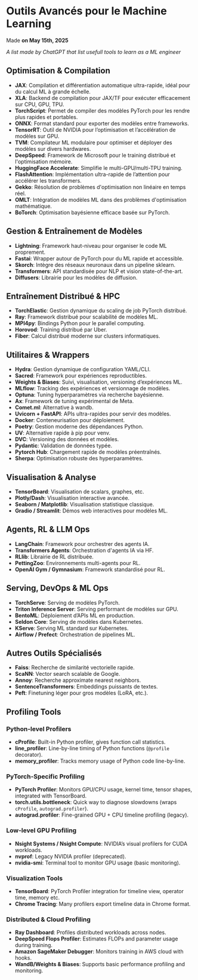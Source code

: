 # Outils Avancés pour le Machine Learning

Made **on May 15th, 2025**

*A list made by ChatGPT that list usefull tools to learn as a ML engineer*

## Optimisation & Compilation

- **JAX**: Compilation et différentiation automatique ultra-rapide, idéal pour du calcul ML à grande échelle.
- **XLA**: Backend de compilation pour JAX/TF pour exécuter efficacement sur CPU, GPU, TPU.
- **TorchScript**: Permet de compiler des modèles PyTorch pour les rendre plus rapides et portables.
- **ONNX**: Format standard pour exporter des modèles entre frameworks.
- **TensorRT**: Outil de NVIDIA pour l’optimisation et l’accélération de modèles sur GPU.
- **TVM**: Compilateur ML modulaire pour optimiser et déployer des modèles sur divers hardwares.
- **DeepSpeed**: Framework de Microsoft pour le training distribué et l'optimisation mémoire.
- **HuggingFace Accelerate**: Simplifie le multi-GPU/multi-TPU training.
- **FlashAttention**: Implémentation ultra-rapide de l’attention pour accélérer les transformers.
- **Gekko**: Résolution de problèmes d'optimisation non linéaire en temps réel.
- **OMLT**: Intégration de modèles ML dans des problèmes d'optimisation mathématique.
- **BoTorch**: Optimisation bayésienne efficace basée sur PyTorch.

## Gestion & Entraînement de Modèles

- **Lightning**: Framework haut-niveau pour organiser le code ML proprement.
- **Fastai**: Wrapper autour de PyTorch pour du ML rapide et accessible.
- **Skorch**: Intègre des réseaux neuronaux dans un pipeline sklearn.
- **Transformers**: API standardisée pour NLP et vision state-of-the-art.
- **Diffusers**: Librairie pour les modèles de diffusion.

## Entraînement Distribué & HPC

- **TorchElastic**: Gestion dynamique du scaling de job PyTorch distribué.
- **Ray**: Framework distribué pour scalabilité de modèles ML.
- **MPI4py**: Bindings Python pour le parallel computing.
- **Horovod**: Training distribué par Uber.
- **Fiber**: Calcul distribué moderne sur clusters informatiques.

## Utilitaires & Wrappers

- **Hydra**: Gestion dynamique de configuration YAML/CLI.
- **Sacred**: Framework pour expériences reproductibles.
- **Weights & Biases**: Suivi, visualisation, versioning d’expériences ML.
- **MLflow**: Tracking des expériences et versionnage de modèles.
- **Optuna**: Tuning hyperparamètres via recherche bayésienne.
- **Ax**: Framework de tuning expérimental de Meta.
- **Comet.ml**: Alternative à wandb.
- **Uvicorn + FastAPI**: APIs ultra-rapides pour servir des modèles.
- **Docker**: Conteneurisation pour déploiement.
- **Poetry**: Gestion moderne des dépendances Python.
- **UV**: Alternative rapide à pip pour venv.
- **DVC**: Versioning des données et modèles.
- **Pydantic**: Validation de données typée.
- **Pytorch Hub**: Chargement rapide de modèles préentraînés.
- **Sherpa**: Optimisation robuste des hyperparamètres.

## Visualisation & Analyse

- **TensorBoard**: Visualisation de scalars, graphes, etc.
- **Plotly/Dash**: Visualisation interactive avancée.
- **Seaborn / Matplotlib**: Visualisation statistique classique.
- **Gradio / Streamlit**: Démos web interactives pour modèles ML.

## Agents, RL & LLM Ops

- **LangChain**: Framework pour orchestrer des agents IA.
- **Transformers Agents**: Orchestration d'agents IA via HF.
- **RLlib**: Librairie de RL distribuée.
- **PettingZoo**: Environnements multi-agents pour RL.
- **OpenAI Gym / Gymnasium**: Framework standardisé pour RL.

## Serving, DevOps & ML Ops

- **TorchServe**: Serving de modèles PyTorch.
- **Triton Inference Server**: Serving performant de modèles sur GPU.
- **BentoML**: Déploiement d’APIs ML en production.
- **Seldon Core**: Serving de modèles dans Kubernetes.
- **KServe**: Serving ML standard sur Kubernetes.
- **Airflow / Prefect**: Orchestration de pipelines ML.

## Autres Outils Spécialisés

- **Faiss**: Recherche de similarité vectorielle rapide.
- **ScaNN**: Vector search scalable de Google.
- **Annoy**: Recherche approximate nearest neighbors.
- **SentenceTransformers**: Embeddings puissants de textes.
- **Peft**: Finetuning léger pour gros modèles (LoRA, etc.).

## Profiling Tools

### Python-level Profilers
- **cProfile**: Built-in Python profiler, gives function call statistics.
- **line_profiler**: Line-by-line timing of Python functions (`@profile` decorator).
- **memory_profiler**: Tracks memory usage of Python code line-by-line.

### PyTorch-Specific Profiling
- **PyTorch Profiler**: Monitors GPU/CPU usage, kernel time, tensor shapes, integrated with TensorBoard.
- **torch.utils.bottleneck**: Quick way to diagnose slowdowns (wraps `cProfile`, `autograd.profiler`).
- **autograd.profiler**: Fine-grained GPU + CPU timeline profiling (legacy).

### Low-level GPU Profiling
- **Nsight Systems / Nsight Compute**: NVIDIA’s visual profilers for CUDA workloads.
- **nvprof**: Legacy NVIDIA profiler (deprecated).
- **nvidia-smi**: Terminal tool to monitor GPU usage (basic monitoring).

### Visualization Tools
- **TensorBoard**: PyTorch Profiler integration for timeline view, operator time, memory etc.
- **Chrome Tracing**: Many profilers export timeline data in Chrome format.

### Distributed & Cloud Profiling
- **Ray Dashboard**: Profiles distributed workloads across nodes.
- **DeepSpeed Flops Profiler**: Estimates FLOPs and parameter usage during training.
- **Amazon SageMaker Debugger**: Monitors training in AWS cloud with hooks.
- **WandB/Weights & Biases**: Supports basic performance profiling and monitoring.
